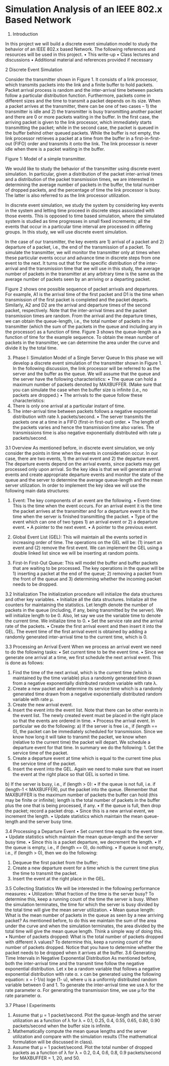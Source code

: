 Simulation Analysis of an IEEE 802.x Based Network 
=================

1. Introduction 

In this project we will build a discrete event simulation model to study the behavior of an IEEE 802.x 
based Network. The following references and resources will be used in this project. 
• This write-up 
• Class lectures and discussions 
• Additional material and references provided if necessary 
 
2 Discrete Event Simulation 

Consider the transmitter shown in Figure 1. It consists of a link processor, which transmits packets 
into the link and a finite buffer to hold packets. Packet arrival process is random and the inter-arrival time 
between packets follow a particular distribution function. Furthermore, packets come in different sizes 
and the time to transmit a packet depends on its size. When a packet arrives at the transmitter, there can be one of two cases – 1) the transmitter is idle and 2) the transmitter is busy transmitting another packet 
and there are 0 or more packets waiting in the buffer. In the first case, the arriving packet is given to the 
link processor, which immediately starts transmitting the packet; while in the second case, the packet is 
queued in the buffer behind other queued packets. While the buffer is not empty, the link processor 
retrieves a packet at a time from the buffer in a first-in-first-out (FIFO) order and transmits it onto the link. 
The link processor is never idle when there is a packet waiting in the buffer. 
 
 
Figure 1: Model of a simple transmitter. 
 
We would like to study the behavior of the transmitter using discrete event simulation. In particular, 
given a distribution of the packet inter-arrival times and a distribution of the packet transmission times, 
we are interested in determining the average number of packets in the buffer, the total number of dropped 
packets, and the percentage of time the link processor is busy. The latter is also referred to as the link 
processor utilization. 

In discrete event simulation, we study the system by considering key events in the system and letting 
time proceed in discrete steps associated with those events. This is opposed to time based simulation, 
where the simulated system is studied as time progresses in small fixed increments; all the events that 
occur in a particular time interval are processed in differing groups. In this study, we will use discrete 
event simulation.

In the case of our transmitter, the key events are 1) arrival of a packet and 2) departure of a packet, 
i.e., the end of the transmission of a packet. To simulate the transmitter, we will monitor the transmitter 
only at times when these particular events occur and advance time in discrete steps from one event to the 
next. It turns out that for the specific distribution of the inter-arrival and the transmission time that we will 
use in this study, the average number of packets in the transmitter at any arbitrary time is the same as the 
average number of packets seen by an arriving or a departing packet.

Figure 2 shows one possible sequence of packet arrivals and departures. For example, A1 is the 
arrival time of the first packet and D1 is the time when transmission of the first packet is completed and 
the packet departs. Similarly, A2 and D2 are the arrival and departure times of the second packet, 
respectively. Note that the inter-arrival times and the packet transmission times are random. 
From the arrival and the departure times, we can obtain the queue-length, i.e., the total number of packets 
in the transmitter (which the sum of the packets in the queue and including any in the processor) as a 
function of time. Figure 3 shows the queue-length as a function of time for the example sequence. To obtain the mean number of packets in the transmitter, we can determine the area under the curve and 
divide it by the total time. 

3. Phase I: Simulation Model of a Single Server Queue 
In this phase we will develop a discrete event simulation of the transmitter shown in Figure 1. In the 
following discussion, the link processor will be referred to as the server and the buffer as the queue. We 
will assume that the queue and the server have the following characteristics: 
• The queue can hold a maximum number of packets denoted by MAXBUFFER. (Make sure that you can simulate the case when the buffer size is infinite (i.e., no packets are dropped.)
• The arrivals to the queue follow these characteristics: 
 1. There is only one arrival at a particular instant of time. 
 2. The inter-arrival time between packets follows a negative exponential distribution 
with rate λ 
packets/second. 
• The server transmits the packets one at a time in a FIFO (first-in first-out) order. 
• The length of the packets varies and hence the transmission time also varies. The transmissions 
time is also negative exponentially distributed with rate µ packets/second. 
 
3.1 Overview 
As mentioned before, in discrete event simulation, we only consider the points in time when the events in 
consideration occur. In our case, there are two events, 1) the arrival event and 2) the departure event. The 
departure events depend on the arrival events, since packets may get processed only upon arrival. So the 
key idea is that we will generate arrival events and create appropriate departure events and monitor the 
state of the queue and the server to determine the average queue-length and the mean server utilization. 
In order to implement the key idea we will use the following main data structures: 
 
1. Event: The key components of an event are the following. 
• Event-time: This is the time when the event occurs. For an arrival event it is the time the 
packet arrives at the transmitter and for a departure event it is the time when the server is 
finished transmitting the packet. 
• Type of the event which can one of two types 1) an arrival event or 2) a departure event. 
• A pointer to the next event. 
• A pointer to the previous event. 
 
2. Global Event List (GEL): This will maintain all the events sorted in increasing order of time. 
The operations on the GEL will be: (1) insert an event and (2) remove the first event. We can 
implement the GEL using a double linked list since we will be inserting at random points. 
 
3. First-In First-Out Queue: This will model the buffer and buffer packets that are waiting to be 
processed. The key operations in the queue will be 1) inserting a packet at the end of the queue; 2) 
removing a packet from the front of the queue and 3) determining whether the incoming packet 
needs to be dropped. 
 
3.2 Initialization 
The initialization procedure will initialize the data structures and other key variables. 
• Initialize all the data structures. Initialize all the counters for maintaining the statistics. Let length 
denote the number of packets in the queue (including, if any, being transmitted by the server). We 
will initialize length to be 0. Also, let say we use the variable time to denote the current time. We 
initialize time to 0. 
• Set the service rate and the arrival rate of the packets. 
• Create the first arrival event and then insert it into the GEL. The event time of the first arrival 
event is obtained by adding a randomly generated inter-arrival time to the current time, which is 0. 
 
3.3 Processing an Arrival Event 
When we process an arrival event we need to do the following tasks: 
• Set current time to be the event time. 
• Since we generate one arrival at a time, we first schedule the next arrival event. This is done as 
follows: 
1. Find the time of the next arrival, which is the current time (which is maintained by the 
time variable) plus a randomly generated time drawn from a negative exponentially 
distributed random variable with rate λ. 
2. Create a new packet and determine its service time which is a randomly generated time 
drawn from a negative exponentially distributed random variable with rate µ. 
3. Create the new arrival event. 
4. Insert the event into the event list. Note that there can be other events in the event list. The 
newly created event must be placed in the right place so that the events are ordered in 
time. 
• Process the arrival event. In particular we do the following: 
a) If the server is free i.e., if (length == 0), the packet can be immediately scheduled for 
transmission. Since we know how long it will take to transmit the packet, we know when 
(relative to the current time) the packet will depart. We schedule a departure event for 
that time. In summary we do the following: 1. Get the service time of the packet.
2. Create a departure event at time which is equal to the current time plus the service 
time of the packet. 
3. Insert the event into the GEL. Again we need to make sure that we insert the 
event at the right place so that GEL is sorted in time. 
 
b) If the server is busy, i.e., if (length > 0): 
• If the queue is not full, i.e. if (length-1 < MAXBUFFER), put the packet into the 
queue. (Remember that MAXBUFFER is the maximum number of packets the buffer 
can hold (this may be finite or infinite); length is the total number of packets in the 
buffer plus the one that is being processed, if any. 
• If the queue is full, then drop the packet; record a packet drop. 
• Since this is a new arrival event, we increment the length. 
• Update statistics which maintain the mean queue-length and the server busy time. 
 
3.4 Processing a Departure Event 
 • Set current time equal to the event time. 
 • Update statistics which maintain the mean queue-length and the server busy time. 
 • Since this is a packet departure, we decrement the length. 
 • If the queue is empty, i.e., if (length == 0), do nothing. 
 • If queue is not empty, i.e., if (length > 0), then we do the following: 
 1. Dequeue the first packet from the buffer; 
 2. Create a new departure event for a time which is the current time plus the time to transmit the 
packet. 
 3. Insert the event at the right place in the GEL. 
 
3.5 Collecting Statistics 
We will be interested in the following performance measures: 
 • Utilization: What fraction of the time is the server busy? To determine this, keep a running count of 
the time the server is busy. When the simulation terminates, the time for which the server is busy 
divided by the total time will give the mean server utilization. 
 • Mean queue length: What is the mean number of packets in the queue as seen by a new arriving 
packet? As mentioned before, to do this we maintain the sum of the area under the curve and 
when the simulation terminates, the area divided by the total time will give the mean queue length. 
Think a simple way of doing this. 
 • Number of packets dropped: What is the total number of packets dropped with different λ values? 
To determine this, keep a running count of the number of packets dropped. Notice that you have 
to determine whether the packet needs to be dropped when it arrives at the buffer. 3.6 Generating Time Intervals in Negative Exponential Distribution 
As mentioned before, both the inter-arrival time and the transmit time follow the negative exponential 
distribution. Let x be a random variable that follows a negative exponential distribution with rate α. x can 
be generated using the following equation: x = (-1/α) loge
(1- u), where u is a uniformly distributed 
random variable between 0 and 1. To generate the inter-arrival time we use λ for the rate parameter α. For 
generating the transmission time, we use µ for the rate parameter α.
 
3.7 Phase I Experiments 
 1. Assume that µ = 1 packet/second. Plot the queue-length and the server utilization as a function of 
λ for λ = 0.1, 0.25, 0.4, 0.55, 0.65, 0.80, 0.90 packets/second when the buffer size is infinite. 
 2. Mathematically compute the mean queue lengths and the server utilization and compare with the 
simulation results (The mathematical formulation will be discussed in class). 
 3. Assume that µ = 1 packet/second. Plot the total number of dropped packets as a function of λ for λ 
= 0.2, 0.4, 0.6, 0.8, 0.9 packets/second for MAXBUFFER = 1, 20, and 50. 
